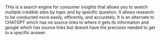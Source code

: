 THis is a search engine for consumer insights that allows you to search multiple credible sites by topic and by specific question. It allows research to be conducted more easily, efficently, and accurately. It is an alternate to CHATGPT which has no source links to where it gets its informaiton and google which has source links but doesnt have the precision needed to get to a specific answer. 
